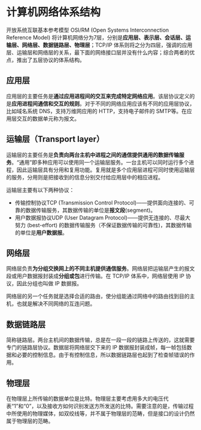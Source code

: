 # 计算机网络体系结构

开放系统互联基本参考模型 OSI/RM (Open Systems Interconnection Reference Model) 将计算机网络分为7层，分别是**应用层、表示层、会话层、运输层、网络层、数据链路层、物理层**；TCP/IP 体系则将之分为四层，强调的应用层、运输层和网络层的关系，最下面的网络接口层并没有什么内容；综合两者的优点，推出了五层协议的体系结构。

## 应用层

应用层的主要任务是**通过应用进程间的交互来完成特定网络应用**。该层协议定义的是**应用进程间通信和交互的规则**。对于不同的网络应用应该有不同的应用层协议，比如域名系统 DNS，支持万维网应用的 HTTP，支持电子邮件的 SMTP等。在应用层交互的数据单元称为报文。

## 运输层（Transport layer）

运输层的主要任务是**负责向两台主机中进程之间的通信提供通用的数据传输服务**。“通用”即多种应用可以使用同一个运输层服务。一台主机可以同时运行多个进程，因此运输层具有分用和复用功能。复用就是多个应用层进程可同时使用运输层的服务，分用则是把接收到的信息分别交付给应用层中的相应进程。

运输层主要有以下两种协议：

- 传输控制协议TCP (Transmission Control Protocol)——提供面向连接的、可靠的数据传输服务，其数据传输的单位是**报文段**(segment)。
- 用户数据报协议UDP (User Datagram Protocol)——提供无连接的、尽最大努力 (best-effort) 的数据传输服务（不保证数据传输的可靠性)，其数据传输的单位是**用户数据报**。

## 网络层

网络层负责**为分组交换网上的不同主机提供通信服务**。网络层把运输层产生的报文段或用户数据报封装成**分组或包**进行传输。在 TCP/IP 体系中，网络层使用 IP 协议，因此分组也叫做 IP 数据报。

网络层的另一个任务就是选择合适的路由，使分组能通过网络中的路由找到目的主机，也就是解决不同网络的互连问题。

## 数据链路层

简称链路层。两台主机间的数据传输，总是在一段一段的链路上传送的，这就需要专门的链路层协议。数据层将网络层交下来的 IP 数据报封装成帧，每一帧包括数据和必要的控制信息。由于有控制信息，所以数据链路层也起到了检查帧错误的作用。

## 物理层

在物理层上所传输的数据单位是比特。物理层主要考虑用多大的电压代表“1”和“0”，以及接收方如何识别发送方所发送的比特。需要注意的是，传输过程中所使用的物理媒体，如双绞线等，并不属于物理层的范畴，但是接口的设计仍然属于物理层的范畴。

